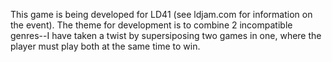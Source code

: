 This game is being developed for LD41 (see ldjam.com for information on the event). The theme for development is to combine 2 incompatible genres--I have taken a twist by supersiposing two games in one, where the player must play both at the same time to win.
